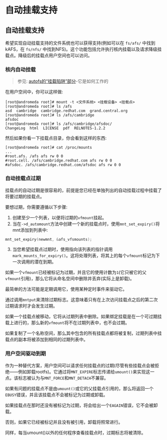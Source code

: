 # 自动挂载支持


## 自动挂载支持
希望实现自动挂载支持的文件系统也可以获得支持(例如可以在 `fs/afs/` 中找到kAFS，在 `fs/nfs/` 中找到NFS)。这个功能包括允许执行核内挂载以及请求降级挂载点。降级后的挂载点用户空间也可以访问。

### 核内自动挂载
> 参见: [autofs的“挂载陷阱”部分](https://www.kernel.org/doc/html/latest/filesystems/autofs.html)-它是如何工作的

在用户空间中，你可以这样做:
```shell
[root@andromeda root]# mount -t <文件系统> <挂载设备> <挂载点>
[root@andromeda root]# ls /afs
asd  cambridge  cambridge.redhat.com  grand.central.org
[root@andromeda root]# ls /afs/cambridge
afsdoc
[root@andromeda root]# ls /afs/cambridge/afsdoc/
ChangeLog  html  LICENSE  pdf  RELNOTES-1.2.2
```

然后如果你看一下挂载点目录，你会看到这样的东西:
```shell
[root@andromeda root]# cat /proc/mounts
...
#root.afs. /afs afs rw 0 0
#root.cell. /afs/cambridge.redhat.com afs rw 0 0
#afsdoc. /afs/cambridge.redhat.com/afsdoc afs rw 0 0
```

### 自动挂载点过期
挂载点的自动过期是很容易的，前提是您已经在单独列出的自动挂载过程中挂载了将要过期的挂载点。

要想过期，你需要遵循以下步骤:
1. 创建至少一个列表，以便将过期的`vfmount`挂起。
2. 当在`->d_automount`方法中创建一个新的挂载点时，使用`mnt_set_expiry()`将mnt添加到列表中:
```c
mnt_set_expiry(newmnt, &afs_vfsmounts);
```
3. 当您希望挂载点过期时，使用指向该列表的指针调用`mark_mounts_for_expiry()`。这将处理列表，将其上的每个`vfmount`标记为下一次调用的潜在到期。

如果一个`vfmount`已经被标记为过期，并且它的使用计数为`1`(它只被它的父`vfmount`引用)，那么它将从命名空间中删除并丢弃(实际上是卸载)。

最简单的方法可能是定期调用它，使用某种定时事件来驱动它。

通过调用`mntput`来清除过期标志。这意味着只有在上次访问挂载点之后的第二次过期请求时才会发生过期。

如果一个挂载点被移动，它将从过期列表中删除。如果绑定挂载是在一个可过期挂载上进行的，那么新的`vfmount`将不在过期列表中，也不会过期。

如果复制了一个名称空间，那么其中包含的所有挂载点都将被复制，过期列表中挂载点的副本将被添加到相同的过期列表中。

### 用户空间驱动到期
作为一种替代方案，用户空间可以请求任何挂载点的过期(尽管有些挂载点会被拒绝——例如卸载rootfs)。它通过将`MNT_EXPIRE`标志传递给`umount()`来实现这一点。该标志被认为与`MNT_FORCE`和`MNT_DETACH`不兼容。

如果有问题的挂载点不是由`umount()`或它的父挂载点引用的，那么将返回一个`EBUSY`错误，并且该挂载点不会被标记为过期或卸载。

如果挂载点在那时还没有被标记为过期，将会给出一个`EAGAIN`错误，它不会被卸载。

否则，如果它已经被标记并且没有被引用，卸载将照常进行。

同样，每当umount()以外的任何程序查看挂载点时，过期标志将被清除。

